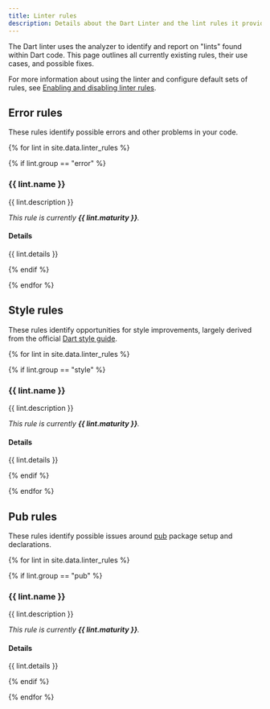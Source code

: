 ```yaml
---
title: Linter rules
description: Details about the Dart Linter and the lint rules it provides.
---
```


The Dart linter uses the analyzer to identify and report
on "lints" found within Dart code. This page outlines
all currently existing rules, their use cases, and possible fixes.

For more information about using the linter and configure default
sets of rules, see [Enabling and disabling linter rules][].

## Error rules

These rules identify possible errors and other problems in your code.

{% for lint in site.data.linter_rules %}

{% if lint.group == "error" %}

### {{ lint.name }}

{{ lint.description }}

_This rule is currently **{{ lint.maturity }}**._

#### Details

{{ lint.details }}

{% endif %}

{% endfor %}

## Style rules

These rules identify opportunities for style improvements, 
largely derived from the 
official [Dart style guide](/guides/language/effective-dart/style).

{% for lint in site.data.linter_rules %}

{% if lint.group == "style" %}

### {{ lint.name }}

{{ lint.description }}

_This rule is currently **{{ lint.maturity }}**._

#### Details

{{ lint.details }}

{% endif %}

{% endfor %}

## Pub rules

These rules identify possible issues around 
[pub](/guides/packages) package setup and declarations.

{% for lint in site.data.linter_rules %}

{% if lint.group == "pub" %}

### {{ lint.name }}

{{ lint.description }}

_This rule is currently **{{ lint.maturity }}**._

#### Details

{{ lint.details }}

{% endif %}

{% endfor %}

[Enabling and disabling linter rules]: (/guides/language/analysis-options#enabling-linter-rules)
